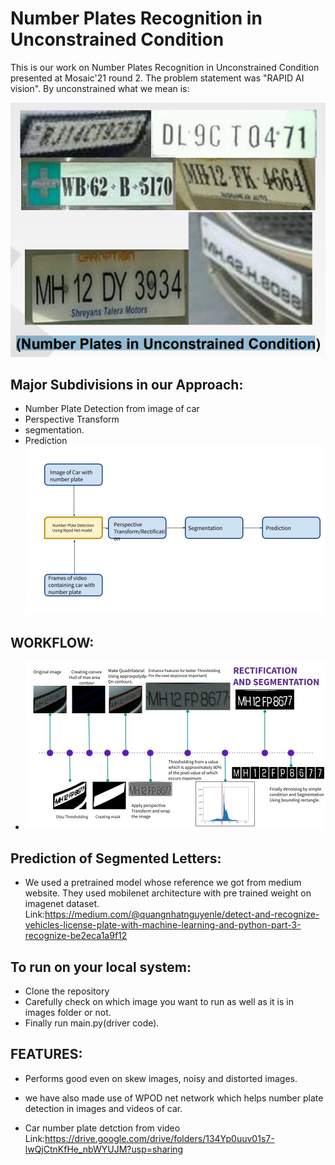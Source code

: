 # Number Plates Recognition in Unconstrained Condition

This is our work on Number Plates Recognition in Unconstrained Condition presented at Mosaic'21 round 2. The problem statement was "RAPID AI vision". By unconstrained what we mean is:

![sample](https://github.com/Bellicose-YB/Number-Plates-Recognition-in-Unconstrained-Condition/blob/main/Images/Capture.PNG)

## Major Subdivisions in our Approach:
* Number Plate Detection from image of car
* Perspective Transform
* segmentation.
* Prediction
![sample](https://github.com/Bellicose-YB/Number-Plates-Recognition-in-Unconstrained-Condition/blob/main/Images/profile2.JPG)


## WORKFLOW:

* ![Markdown Logo](https://github.com/Bellicose-YB/Number-Plates-Recognition-in-Unconstrained-Condition/blob/main/Images/Professional_profile.JPG)

## Prediction of Segmented Letters:

* We used a pretrained model whose reference we got from medium website.
They used mobilenet architecture with pre trained weight on imagenet dataset.
Link:https://medium.com/@quangnhatnguyenle/detect-and-recognize-vehicles-license-plate-with-machine-learning-and-python-part-3-recognize-be2eca1a9f12




## To run on your local system:
* Clone the repository
* Carefully check on which image you want to run as well as it is in images folder or not.
* Finally run main.py(driver code).

## FEATURES:
* Performs good even on skew images, noisy and distorted images.
* we have also made use of WPOD net network which helps number plate detection in images and videos of car.

* Car number plate detction from video 
Link:https://drive.google.com/drive/folders/134Yp0uuv01s7-lwQjCtnKfHe_nbWYUJM?usp=sharing 
